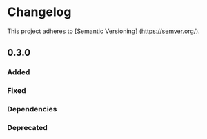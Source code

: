 # Changelog

This project adheres to [Semantic Versioning] (<https://semver.org/>).

## 0.3.0

### Added

### Fixed

### Dependencies

### Deprecated
